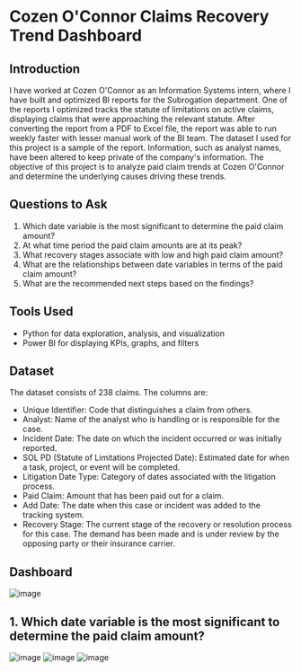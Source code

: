 # Cozen O'Connor Claims Recovery Trend Dashboard

## Introduction
I have worked at Cozen O'Connor as an Information Systems intern, where I have built and optimized BI reports for the Subrogation department. One of the reports I optimized tracks the statute of limitations on active claims, displaying claims that were approaching the relevant statute. After converting the report from a PDF to Excel file, the report was able to run weekly faster with lesser manual work of the BI team. The dataset I used for this project is a sample of the report. Information, such as analyst names, have been altered to keep private of the company's information.
The objective of this project is to analyze paid claim trends at Cozen O'Connor and determine the underlying causes driving these trends.

## Questions to Ask
1. Which date variable is the most significant to determine the paid claim amount?
2. At what time period the paid claim amounts are at its peak?
3. What recovery stages associate with low and high paid claim amount?
4. What are the relationships between date variables in terms of the paid claim amount?
5. What are the recommended next steps based on the findings?

## Tools Used
- Python for data exploration, analysis, and visualization
- Power BI for displaying KPIs, graphs, and filters

## Dataset

  The dataset consists of 238 claims. The columns are:
- Unique Identifier: Code that distinguishes a claim from others.
- Analyst: Name of the analyst who is handling or is responsible for the case.
- Incident Date: The date on which the incident occurred or was initially reported.
- SOL PD (Statute of Limitations Projected Date): Estimated date for when a task, project, or event will be completed.
- Litigation Date Type: Category of dates associated with the litigation process.
- Paid Claim: Amount that has been paid out for a claim.
- Add Date: The date when this case or incident was added to the tracking system.
- Recovery Stage: The current stage of the recovery or resolution process for this case. The demand has been made and is under review by the opposing party or their insurance carrier.
 
## Dashboard
  ![image](https://github.com/user-attachments/assets/d077c6d2-b4ca-404c-b151-9c5572e12d3a)


## 1. Which date variable is the most significant to determine the paid claim amount?
![image](https://github.com/user-attachments/assets/29b1ecf2-da20-4e03-a7e2-e63e1a07df9a)
![image](https://github.com/user-attachments/assets/b1fa113d-f3a0-42cc-936e-f46226cf8900)
![image](https://github.com/user-attachments/assets/3e97fa0b-d812-4326-8b6f-91652f39184a)






